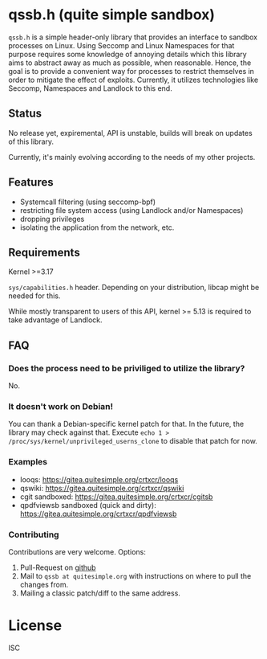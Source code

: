 # qssb.h (quite simple sandbox)
`qssb.h` is a simple header-only library that provides an interface to sandbox processes on Linux. Using Seccomp and Linux Namespaces for that purpose requires some knowledge of annoying details which this library aims to abstract away as much as possible, when reasonable. Hence, the goal is to provide a convenient way for processes to restrict themselves in order to mitigate the effect of exploits. Currently, it utilizes technologies like Seccomp, Namespaces and Landlock to this end. 

## Status
No release yet, expiremental, API is unstable, builds will break on updates of this library. 

Currently, it's mainly evolving according to the needs of my other projects. 

## Features

  - Systemcall filtering (using seccomp-bpf)
  - restricting file system access (using Landlock and/or Namespaces)
  - dropping privileges 
  - isolating the application from the network, etc.

## Requirements

Kernel >=3.17

``sys/capabilities.h`` header. Depending on your distribution, libcap
might be needed for this.

While mostly transparent to users of this API, kernel >= 5.13 is required to take advantage of Landlock.



## FAQ


### Does the process need to be priviliged to utilize the library?

No. 

### It doesn't work on Debian!

You can thank a Debian-specific kernel patch for that. In the future,
the library may check against that. Execute
`echo 1 > /proc/sys/kernel/unprivileged_userns_clone` to disable that patch for now.

### Examples
  - looqs: https://gitea.quitesimple.org/crtxcr/looqs
  - qswiki: https://gitea.quitesimple.org/crtxcr/qswiki
  - cgit sandboxed: https://gitea.quitesimple.org/crtxcr/cgitsb
  - qpdfviewsb sandboxed (quick and dirty): https://gitea.quitesimple.org/crtxcr/qpdfviewsb


### Contributing

Contributions are very welcome. Options: 

1. Pull-Request on [github](https://github.com/quitesimpleorg/qssb.h)
2. Mail to `qssb at quitesimple.org` with instructions on where to pull the changes from.
3. Mailing a classic patch/diff to the same address.


License
=======
ISC

